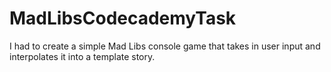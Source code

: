 # MadLibsCodecademyTask
I had to create a simple Mad Libs console game that takes in user input and interpolates it into a template story.
